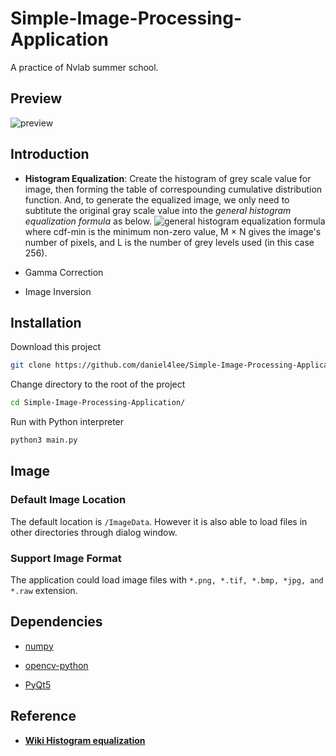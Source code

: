 # Simple-Image-Processing-Application

A practice of Nvlab summer school.

## Preview

![preview](https://i.imgur.com/eF12fsF.gif)

## Introduction

* __Histogram Equalization__: Create the histogram of grey scale value for image, then forming the table of correspounding cumulative distribution function. And, to generate the equalized image, we only need to subtitute the original gray scale value into the *general histogram equalization formula* as below.
![general histogram equalization formula](https://i.imgur.com/uAKEVap.png)
where cdf-min is the minimum non-zero value, M × N gives the image's number of pixels, and L is the number of grey levels used (in this case 256).


* Gamma Correction
* Image Inversion

## Installation

Download this project

```bash
git clone https://github.com/daniel4lee/Simple-Image-Processing-Application.git
```

Change directory to the root of the project

```bash
cd Simple-Image-Processing-Application/
```

Run with Python interpreter
```bash
python3 main.py
```

## Image

### Default Image Location

The default location is `/ImageData`. However it is also able to load files in other directories through dialog window.

### Support Image Format

The application could load image files with `*.png, *.tif, *.bmp, *jpg, and *.raw` extension.

## Dependencies

* [numpy](http://www.numpy.org/)

* [opencv-python](https://pypi.org/project/opencv-python/)

* [PyQt5](https://riverbankcomputing.com/software/pyqt/intro)

## Reference
* [__Wiki Histogram equalization__](https://en.wikipedia.org/wiki/Histogram_equalization)
